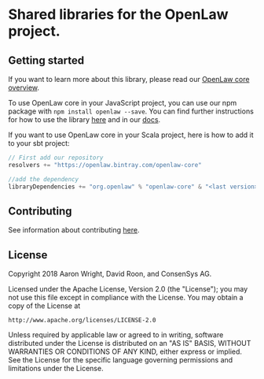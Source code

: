 # Shared libraries for the OpenLaw project.

## Getting started
If you want to learn more about this library, please read our [OpenLaw core overview](CORE.md).

To use OpenLaw core in your JavaScript project, you can use our npm package with 
`npm install openlaw --save`. You can find further instructions for how to use the library [here](npm.README.md) and in our [docs](https://docs.openlaw.io).

If you want to use OpenLaw core in your Scala project, here is how to add it to your sbt project:

```scala
// First add our repository 
resolvers += "https://openlaw.bintray.com/openlaw-core"

//add the dependency
libraryDependencies += "org.openlaw" % "openlaw-core" & "<last version>"

```

## Contributing 
See information about contributing [here](CONTRIBUTING.md).

## License

Copyright 2018 Aaron Wright, David Roon, and ConsenSys AG.

Licensed under the Apache License, Version 2.0 (the "License");
you may not use this file except in compliance with the License.
You may obtain a copy of the License at

    http://www.apache.org/licenses/LICENSE-2.0

Unless required by applicable law or agreed to in writing, software
distributed under the License is distributed on an "AS IS" BASIS,
WITHOUT WARRANTIES OR CONDITIONS OF ANY KIND, either express or implied.
See the License for the specific language governing permissions and
limitations under the License.
